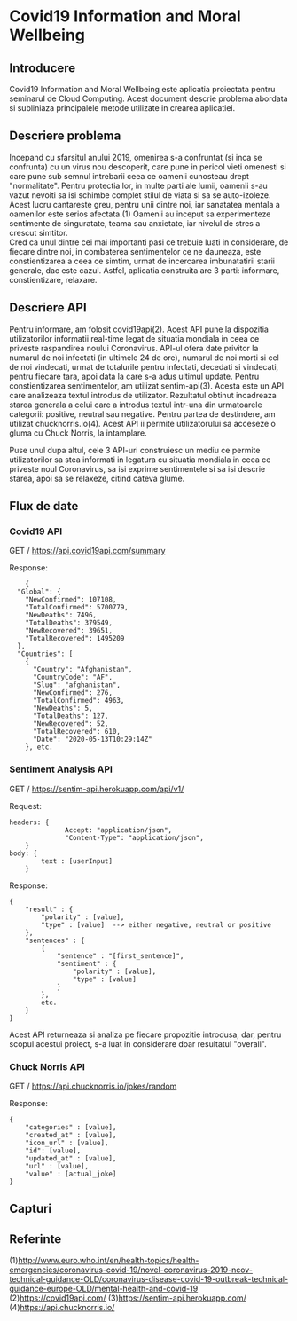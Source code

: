 # Covid19 Information and Moral Wellbeing

## Introducere
Covid19 Information and Moral Wellbeing este aplicatia proiectata pentru seminarul de Cloud Computing. Acest document descrie problema abordata si subliniaza principalele metode utilizate in crearea aplicatiei.

## Descriere problema
Incepand cu sfarsitul anului 2019, omenirea s-a confruntat (si inca se confrunta) cu un virus nou descoperit, care pune in pericol vieti omenesti si care pune sub semnul intrebarii ceea ce oamenii cunosteau drept "normalitate". 
Pentru protectia lor, in multe parti ale lumii, oamenii s-au vazut nevoiti sa isi schimbe complet stilul de viata si sa se auto-izoleze. Acest lucru cantareste greu, pentru unii dintre noi, iar sanatatea mentala a oamenilor este serios afectata.(1) Oamenii au inceput sa experimenteze sentimente de singuratate, teama sau anxietate, iar nivelul de stres a crescut simtitor.  
Cred ca unul dintre cei mai importanti pasi ce trebuie luati in considerare, de fiecare dintre noi, in combaterea sentimentelor ce ne dauneaza, este constientizarea a ceea ce simtim, urmat de incercarea imbunatatirii starii generale, dac este cazul.
Astfel, aplicatia construita are 3 parti: informare, constientizare, relaxare.

## Descriere API
Pentru informare, am folosit covid19api(2). Acest API pune la dispozitia utilizatorilor informatii real-time legat de situatia mondiala in ceea ce priveste raspandirea noului Coronavirus. API-ul ofera date privitor la numarul de noi infectati (in ultimele 24 de ore), numarul de noi morti si cel de noi vindecati, urmat de totalurile pentru infectati, decedati si vindecati, pentru fiecare tara, apoi data la care s-a adus ultimul update.
Pentru constientizarea sentimentelor, am utilizat sentim-api(3). Acesta este un API care analizeaza textul introdus de utilizator. Rezultatul obtinut incadreaza starea generala a celui care a introdus textul intr-una din urmatoarele categorii: positive, neutral sau negative.
Pentru partea de destindere, am utilizat chucknorris.io(4). Acest API ii permite utilizatorului sa acceseze o gluma cu Chuck Norris, la intamplare. 

Puse unul dupa altul, cele 3 API-uri construiesc un mediu ce permite utilizatorilor sa stea informati in legatura cu situatia mondiala in ceea ce priveste noul Coronavirus, sa isi exprime sentimentele si sa isi descrie starea, apoi sa se relaxeze, citind cateva glume. 

## Flux de date

### Covid19 API
GET / https://api.covid19api.com/summary

Response: 
```
    {
  "Global": {
    "NewConfirmed": 107108,
    "TotalConfirmed": 5700779,
    "NewDeaths": 7496,
    "TotalDeaths": 379549,
    "NewRecovered": 39651,
    "TotalRecovered": 1495209
  },
  "Countries": [
    {
      "Country": "Afghanistan",
      "CountryCode": "AF",
      "Slug": "afghanistan",
      "NewConfirmed": 276,
      "TotalConfirmed": 4963,
      "NewDeaths": 5,
      "TotalDeaths": 127,
      "NewRecovered": 52,
      "TotalRecovered": 610,
      "Date": "2020-05-13T10:29:14Z"
    }, etc.
```

### Sentiment Analysis API

GET / https://sentim-api.herokuapp.com/api/v1/

Request:
```
headers: {
              Accept: "application/json",
              "Content-Type": "application/json",
    }
body: {
        text : [userInput]
    }
```

Response: 
```
{
    "result" : {
        "polarity" : [value],
        "type" : [value]  --> either negative, neutral or positive 
    },
    "sentences" : {
        {
            "sentence" : "[first_sentence]",
            "sentiment" : {
                "polarity" : [value],
                "type" : [value]
            }
        },
        etc.
    }
}
```
Acest API returneaza si analiza pe fiecare propozitie introdusa, dar, pentru scopul acestui proiect, s-a luat in considerare doar resultatul "overall".

### Chuck Norris API

GET / https://api.chucknorris.io/jokes/random

Response:
```
{
    "categories" : [value],
    "created_at" : [value],
    "icon_url" : [value],
    "id": [value],
    "updated_at" : [value],
    "url" : [value],
    "value" : [actual_joke]
}
```

## Capturi

## Referinte
(1)http://www.euro.who.int/en/health-topics/health-emergencies/coronavirus-covid-19/novel-coronavirus-2019-ncov-technical-guidance-OLD/coronavirus-disease-covid-19-outbreak-technical-guidance-europe-OLD/mental-health-and-covid-19
(2)https://covid19api.com/
(3)https://sentim-api.herokuapp.com/
(4)https://api.chucknorris.io/